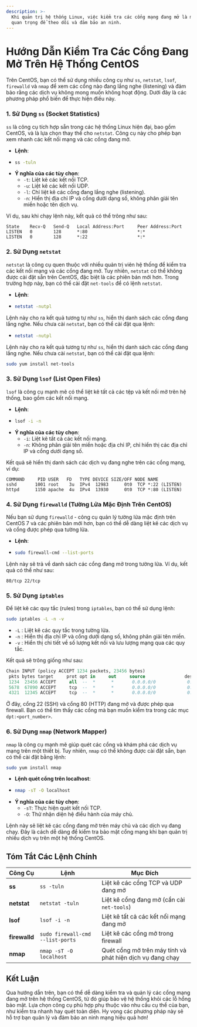 ```yaml
---
description: >-
  Khi quản trị hệ thống Linux, việc kiểm tra các cổng mạng đang mở là một tác vụ
  quan trọng để theo dõi và đảm bảo an ninh.
---
```


# Hướng Dẫn Kiểm Tra Các Cổng Đang Mở Trên Hệ Thống CentOS

Trên CentOS, bạn có thể sử dụng nhiều công cụ như `ss`, `netstat`, `lsof`, `firewalld` và `nmap` để xem các cổng nào đang lắng nghe (listening) và đảm bảo rằng các dịch vụ không mong muốn không hoạt động. Dưới đây là các phương pháp phổ biến để thực hiện điều này.

### **1. Sử Dụng `ss` (Socket Statistics)**

`ss` là công cụ tích hợp sẵn trong các hệ thống Linux hiện đại, bao gồm CentOS, và là lựa chọn thay thế cho `netstat`. Công cụ này cho phép bạn xem nhanh các kết nối mạng và các cổng đang mở.

* **Lệnh**:
* ```bash
  ss -tuln
  ```
* **Ý nghĩa của các tùy chọn**:
  * `-t`: Liệt kê các kết nối TCP.
  * `-u`: Liệt kê các kết nối UDP.
  * `-l`: Chỉ liệt kê các cổng đang lắng nghe (listening).
  * `-n`: Hiển thị địa chỉ IP và cổng dưới dạng số, không phân giải tên miền hoặc tên dịch vụ.

Ví dụ, sau khi chạy lệnh này, kết quả có thể trông như sau:

```plaintext
State    Recv-Q   Send-Q   Local Address:Port     Peer Address:Port
LISTEN   0        128      *:80                   *:*
LISTEN   0        128      *:22                   *:*
```

### **2. Sử Dụng `netstat`**

`netstat` là công cụ quen thuộc với nhiều quản trị viên hệ thống để kiểm tra các kết nối mạng và các cổng đang mở. Tuy nhiên, `netstat` có thể không được cài đặt sẵn trên CentOS, đặc biệt là các phiên bản mới hơn. Trong trường hợp này, bạn có thể cài đặt `net-tools` để có lệnh `netstat`.

* **Lệnh**:
* ```bash
  netstat -nutpl
  ```

Lệnh này cho ra kết quả tương tự như `ss`, hiển thị danh sách các cổng đang lắng nghe. Nếu chưa cài `netstat`, bạn có thể cài đặt qua lệnh:

* ```bash
  netstat -nutpl
  ```

Lệnh này cho ra kết quả tương tự như `ss`, hiển thị danh sách các cổng đang lắng nghe. Nếu chưa cài `netstat`, bạn có thể cài đặt qua lệnh:

```bash
sudo yum install net-tools
```

### **3. Sử Dụng `lsof` (List Open Files)**

`lsof` là công cụ mạnh mẽ có thể liệt kê tất cả các tệp và kết nối mở trên hệ thống, bao gồm các kết nối mạng.

* **Lệnh**:
* ```bash
  lsof -i -n
  ```
* **Ý nghĩa của các tùy chọn**:
  * `-i`: Liệt kê tất cả các kết nối mạng.
  * `-n`: Không phân giải tên miền hoặc địa chỉ IP, chỉ hiển thị các địa chỉ IP và cổng dưới dạng số.

Kết quả sẽ hiển thị danh sách các dịch vụ đang nghe trên các cổng mạng, ví dụ:

```plaintext
COMMAND     PID USER   FD   TYPE DEVICE SIZE/OFF NODE NAME
sshd       1001 root    3u  IPv4  12983      0t0  TCP *:22 (LISTEN)
httpd      1150 apache  4u  IPv4  13930      0t0  TCP *:80 (LISTEN)
```

### **4. Sử Dụng `firewalld` (Tường Lửa Mặc Định Trên CentOS)**

Nếu bạn sử dụng `firewalld` - công cụ quản lý tường lửa mặc định trên CentOS 7 và các phiên bản mới hơn, bạn có thể dễ dàng liệt kê các dịch vụ và cổng được phép qua tường lửa.

* **Lệnh**:
* ```bash
  sudo firewall-cmd --list-ports
  ```

Lệnh này sẽ trả về danh sách các cổng đang mở trong tường lửa. Ví dụ, kết quả có thể như sau:

```plaintext
80/tcp 22/tcp
```

### **5. Sử Dụng** `iptables`

Để liệt kê các quy tắc (rules) trong `iptables`, bạn có thể sử dụng lệnh:

```bash
sudo iptables -L -n -v
```

* `-L` : Liệt kê các quy tắc trong tường lửa.
* `-n` : Hiển thị địa chỉ IP và cổng dưới dạng số, không phân giải tên miền.
* `-v` : Hiển thị chi tiết về số lượng kết nối và lưu lượng mạng qua các quy tắc.

Kết quả sẽ trông giống như sau:

```sql
Chain INPUT (policy ACCEPT 1234 packets, 23456 bytes)
 pkts bytes target     prot opt in     out     source               destination         
 1234  23456 ACCEPT     all  --  *      *       0.0.0.0/0            0.0.0.0/0            state RELATED,ESTABLISHED
 5678  67890 ACCEPT     tcp  --  *      *       0.0.0.0/0            0.0.0.0/0            tcp dpt:22
 4321  12345 ACCEPT     tcp  --  *      *       0.0.0.0/0            0.0.0.0/0            tcp dpt:80
```

Ở đây, cổng 22 (SSH) và cổng 80 (HTTP) đang mở và được phép qua firewall. Bạn có thể tìm thấy các cổng mà bạn muốn kiểm tra trong các mục `dpt:<port_number>`.

### **6. Sử Dụng `nmap` (Network Mapper)**

`nmap` là công cụ mạnh mẽ giúp quét các cổng và khám phá các dịch vụ mạng trên một thiết bị. Tuy nhiên, `nmap` có thể không được cài đặt sẵn, bạn có thể cài đặt bằng lệnh:

```bash
sudo yum install nmap
```

* **Lệnh quét cổng trên localhost**:
* ```bash
  nmap -sT -O localhost
  ```
* **Ý nghĩa của các tùy chọn**:
  * `-sT`: Thực hiện quét kết nối TCP.
  * `-O`: Thử nhận diện hệ điều hành của máy chủ.

Lệnh này sẽ liệt kê các cổng đang mở trên máy chủ và các dịch vụ đang chạy. Đây là cách dễ dàng để kiểm tra bảo mật cổng mạng khi bạn quản trị nhiều dịch vụ trên một hệ thống CentOS.

## Tóm Tắt Các Lệnh Chính

| Công Cụ       | Lệnh                             | Mục Đích                                                  |
| ------------- | -------------------------------- | --------------------------------------------------------- |
| **ss**        | `ss -tuln`                       | Liệt kê các cổng TCP và UDP đang mở                       |
| **netstat**   | `netstat -tuln`                  | Liệt kê cổng đang mở (cần cài `net-tools`)                |
| **lsof**      | `lsof -i -n`                     | Liệt kê tất cả các kết nối mạng đang mở                   |
| **firewalld** | `sudo firewall-cmd --list-ports` | Liệt kê các cổng mở trong firewall                        |
| **nmap**      | `nmap -sT -O localhost`          | Quét cổng mở trên máy tính và phát hiện dịch vụ đang chạy |

## Kết Luận

Qua hướng dẫn trên, bạn có thể dễ dàng kiểm tra và quản lý các cổng mạng đang mở trên hệ thống CentOS, từ đó giúp bảo vệ hệ thống khỏi các lỗ hổng bảo mật. Lựa chọn công cụ phù hợp phụ thuộc vào nhu cầu cụ thể của bạn, như kiểm tra nhanh hay quét toàn diện. Hy vọng các phương pháp này sẽ hỗ trợ bạn quản lý và đảm bảo an ninh mạng hiệu quả hơn!
